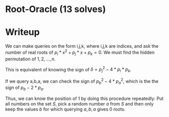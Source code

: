 # Root-Oracle (13 solves)



# Writeup

We can make queries on the form i,j,k, where i,j,k are indices, and ask the number of real roots of $p_i * x^2+p_j * x+p_k=0$. We must find the hidden permutation of $1,2,\dots,n$.

This is equivalent of knowing the sign of $\delta=p_j ^2 -4*p_i * p_k$.

If we query a,b,a, we can check the sign of $p_{b}^2-4*p_{a}^2$, which is the the sign of $p_b-2*p_a$.

Thus, we can know the position of $1$ by doing this procedure repeatedly: Put all numbers on the set $S$, pick a random number $a$ from $S$ and then only keep the values $b$ for which querying $a,b,a$ gives 0 roots.
